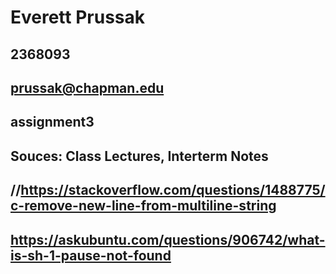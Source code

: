 # Everett Prussak
## 2368093
## prussak@chapman.edu
## assignment3
## Souces: Class Lectures, Interterm Notes

## //https://stackoverflow.com/questions/1488775/c-remove-new-line-from-multiline-string
## https://askubuntu.com/questions/906742/what-is-sh-1-pause-not-found